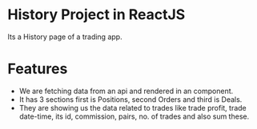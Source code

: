 # History Project in ReactJS

Its a History page of a trading app.

# Features

- We are fetching data from an api and rendered in an component.
- It has 3 sections first is Positions, second Orders and third is Deals.
- They are showing us the data related to trades like trade profit, trade date-time, its id, commission, pairs, no. of trades and also sum these.
